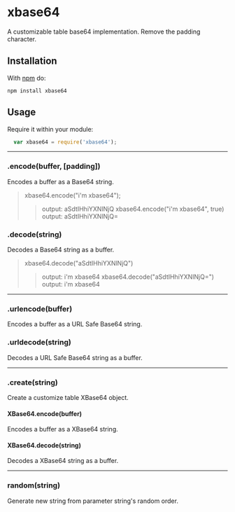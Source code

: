 # xbase64

A customizable table base64 implementation. Remove the padding character.

## Installation

With [npm](http://npmjs.org) do:

```
npm install xbase64
```

## Usage

Require it within your module:

``` javascript
  var xbase64 = require('xbase64');
```

---

### .encode(buffer, [padding])

Encodes a buffer as a Base64 string.
> xbase64.encode("i'm xbase64");
>> output: aSdtIHhiYXNlNjQ
> xbase64.encode("i'm xbase64", true)
>> output: aSdtIHhiYXNlNjQ=

### .decode(string)

Decodes a Base64 string as a buffer.
> xbase64.decode("aSdtIHhiYXNlNjQ")
>> output: i'm xbase64
> xbase64.decode("aSdtIHhiYXNlNjQ=")
>> output: i'm xbase64

---

### .urlencode(buffer)

Encodes a buffer as a URL Safe Base64 string.

### .urldecode(string)

Decodes a URL Safe Base64 string as a buffer.

---

### .create(string)

Create a customize table XBase64 object.

#### XBase64.encode(buffer)

Encodes a buffer as a XBase64 string.

#### XBase64.decode(string)

Decodes a XBase64 string as a buffer.

---

### random(string)

Generate new string from parameter string's random order.
